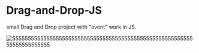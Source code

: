 # Drag-and-Drop-JS
small Drag and Drop project with "event" work in JS.

![555555555555555555555555555555555555555555555555555555555555555555555555](https://user-images.githubusercontent.com/89612548/183639907-0f665c9b-dce4-4162-ae6c-8fb685018a0f.png)
